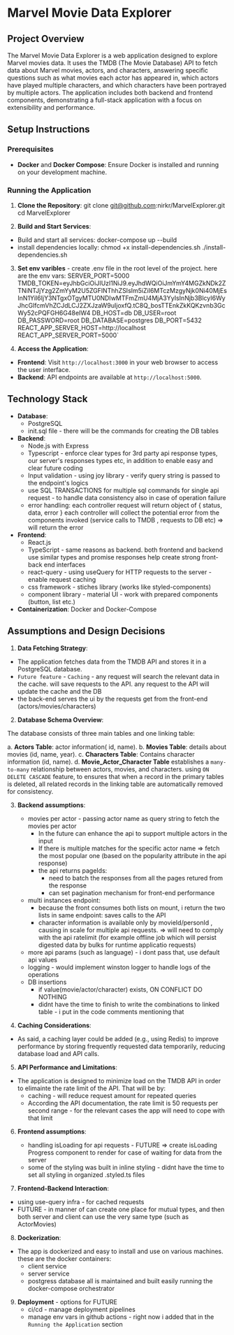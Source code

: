 # Marvel Movie Data Explorer

## Project Overview
The Marvel Movie Data Explorer is a web application designed to explore Marvel movies data. It uses the TMDB (The Movie Database) API to fetch data about Marvel movies, actors, and characters, answering specific questions such as what movies each actor has appeared in, which actors have played multiple characters, and which characters have been portrayed by multiple actors. The application includes both backend and frontend components, demonstrating a full-stack application with a focus on extensibility and performance.

## Setup Instructions

### Prerequisites
- **Docker** and **Docker Compose**: Ensure Docker is installed and running on your development machine.

### Running the Application
1. **Clone the Repository**:
   git clone git@github.com:nirkr/MarvelExplorer.git
   cd MarvelExplorer

2. **Build and Start Services**: 
- Build and start all services:
   docker-compose up --build
- install dependencies locally:
    chmod +x install-dependencies.sh
    ./install-dependencies.sh

3. **Set env varibles** - create .env file in the root level of the project. here are the env vars:
SERVER_PORT=5000
TMDB_TOKEN=eyJhbGciOiJIUzI1NiJ9.eyJhdWQiOiJmYmY4MGZkNDk2ZTNiNTJjYzg2ZmYyM2U5ZGFlNThhZSIsIm5iZiI6MTczMzgyNjk0Ni40MjEsInN1YiI6IjY3NTgxOTgyMTU0NDIwMTFmZmU4MjA3YyIsInNjb3BlcyI6WyJhcGlfcmVhZCJdLCJ2ZXJzaW9uIjoxfQ.tC8Q_bosTTEnkZkKQKzvnb3GcWy52cPQFGH6G48eIW4
DB_HOST=db
DB_USER=root
DB_PASSWORD=root
DB_DATABASE=postgres
DB_PORT=5432
REACT_APP_SERVER_HOST=http://localhost
REACT_APP_SERVER_PORT=5000`

4. **Access the Application**:
- **Frontend**: Visit `http://localhost:3000` in your web browser to access the user interface.
- **Backend**: API endpoints are available at `http://localhost:5000`.

## Technology Stack
- **Database**: 
    -  PostgreSQL
    -  init.sql file - there will be the commands for creating the DB tables
- **Backend**: 
    - Node.js with Express
    - Typescript - enforce clear types for 3rd party api response types, our server's responses types etc, in addition to enable easy and clear future coding 
    - Input validation - using joy library - verify query string is passed to the endpoint's logics
    - use SQL TRANSACTIONS for multiple sql commands for single api request - to handle data consistency also in case of operation failure
    - error handling: each controller request will return object of { status, data, error }
      each controller will collect the potential error from the components invoked (service calls to TMDB , requests to DB etc) => will return the error
- **Frontend**: 
    - React.js
    - TypeScript - same reasons as backend. both frontend and backend use similar types and promise responses help create strong front-back end interfaces
    - react-query - using useQuery for HTTP requests to the server - enable request caching
    - css framework - stiches library (works like styled-components)
    - component library - material UI - work with prepared components (button, list etc.)
- **Containerization**: Docker and Docker-Compose

## Assumptions and Design Decisions

1. **Data Fetching Strategy**:
- The application fetches data from the TMDB API and stores it in a PostgreSQL database. 
- `Future feature` - `Caching` - any request will search the relevant data in the cache. will save requests to the API. any request to the API will update the cache and the DB
- the back-end serves the ui by the requests get from the front-end (actors/movies/characters)

2. **Database Schema Overview**:

The database consists of three main tables and one linking table:

a. **Actors Table**: actor information( id, name).
b. **Movies Table**: details about movies (id, name, year).
c. **Characters Table**: Contains character information (id, name).
d. **Movie_Actor_Character Table** establishes a `many-to-many` relationship between actors, movies, and characters. 
    using `ON DELETE CASCADE` feature, to ensures that when a record in the primary tables is deleted, all related records in the linking table are automatically removed for consistency.

3. **Backend assumptions**:
    - movies per actor - passing actor name as query string to fetch the movies per actor
        - In the future can enhance the api to support multiple actors in the input
        - If there is multiple matches for the specific actor name => fetch the most popular one (based on the popularity attribute in the api response)
        - the api returns pageIds:
            - need to batch the responses from all the pages retured from the response
            - can set pagination mechanism for front-end performance
    - multi instances endpoint:
        - because the front consumes both lists on mount, i return the two lists in same endpoint: saves calls to the API
        - character information is available only by movieId/personId , causing in scale for multiple api requests. => will need to comply with the api ratelimit (for example offline job which will persist digested data by bulks for runtime applicatio requests)
    - more api params (such as language) - i dont pass that, use default api values
    - logging - would implement winston logger to handle logs of the operations
    - DB insertions 
        - if value(movie/actor/character) exists, ON CONFLICT DO NOTHING
        - didnt have the time to finish to write the combinations to linked table - i put in the code comments mentioning that
    
4. **Caching Considerations**:
- As said, a caching layer could be added (e.g., using Redis) to improve performance by storing frequently requested data temporarily, reducing database load and API calls.

5. **API Performance and Limitations**:
- The application is designed to minimize load on the TMDB API in order to elimainte the rate limit of the API. That will be by:
    -  caching - will reduce request amount for repeated queries
    -  According the API documentation, the rate limit is 50 requests per second range - for the relevant cases the app will need to cope with that limit

6. **Frontend assumptions**:
    - handling isLoading for api requests - FUTURE => create isLoading Progress component to render for case of waiting for data from the server
    - some of the styling was built in inline styling - didnt have the time to set all styling in organized .styled.ts files

7. **Frontend-Backend Interaction**:
- using use-query infra - for cached requests
- FUTURE - in manner of can create one place for mutual types, and then both server and client can use the very same type (such as ActorMovies)

8. **Dockerization**:
- The app is dockerized and easy to install and use on various machines. these are the docker containers:
    - client service
    - server service
    - postgress database
all is maintained and built easily running the docker-compose orchestrator

9. **Deployment** - options for FUTURE
    - ci/cd - manage deployment pipelines
    - manage env vars in github actions - right now i added that in the `Running the Application` section